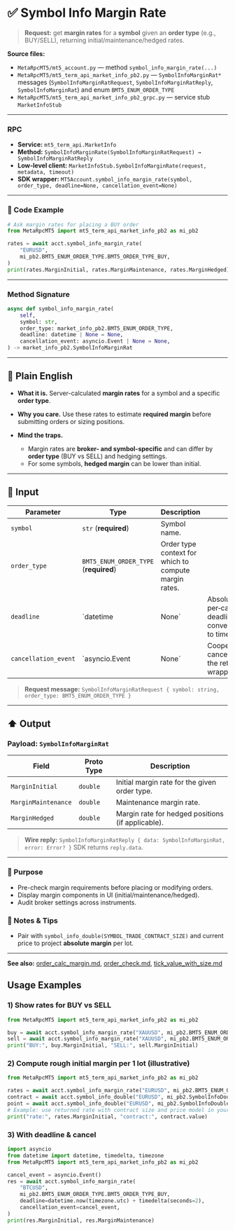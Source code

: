 # ✅ Symbol Info Margin Rate

> **Request:** get **margin rates** for a **symbol** given an **order type** (e.g., BUY/SELL), returning initial/maintenance/hedged rates.

**Source files:**

* `MetaRpcMT5/mt5_account.py` — method `symbol_info_margin_rate(...)`
* `MetaRpcMT5/mt5_term_api_market_info_pb2.py` — `SymbolInfoMarginRat*` messages (`SymbolInfoMarginRatRequest`, `SymbolInfoMarginRatReply`, `SymbolInfoMarginRat`) and enum `BMT5_ENUM_ORDER_TYPE`
* `MetaRpcMT5/mt5_term_api_market_info_pb2_grpc.py` — service stub `MarketInfoStub`

---

### RPC

* **Service:** `mt5_term_api.MarketInfo`
* **Method:** `SymbolInfoMarginRate(SymbolInfoMarginRatRequest) → SymbolInfoMarginRatReply`
* **Low-level client:** `MarketInfoStub.SymbolInfoMarginRate(request, metadata, timeout)`
* **SDK wrapper:** `MT5Account.symbol_info_margin_rate(symbol, order_type, deadline=None, cancellation_event=None)`

---

### 🔗 Code Example

```python
# Ask margin rates for placing a BUY order
from MetaRpcMT5 import mt5_term_api_market_info_pb2 as mi_pb2

rates = await acct.symbol_info_margin_rate(
    "EURUSD",
    mi_pb2.BMT5_ENUM_ORDER_TYPE.BMT5_ORDER_TYPE_BUY,
)
print(rates.MarginInitial, rates.MarginMaintenance, rates.MarginHedged)
```

---

### Method Signature

```python
async def symbol_info_margin_rate(
    self,
    symbol: str,
    order_type: market_info_pb2.BMT5_ENUM_ORDER_TYPE,
    deadline: datetime | None = None,
    cancellation_event: asyncio.Event | None = None,
) -> market_info_pb2.SymbolInfoMarginRat
```

---

## 💬 Plain English

* **What it is.** Server-calculated **margin rates** for a symbol and a specific **order type**.
* **Why you care.** Use these rates to estimate **required margin** before submitting orders or sizing positions.
* **Mind the traps.**

  * Margin rates are **broker- and symbol-specific** and can differ by **order type** (BUY vs SELL) and hedging settings.
  * For some symbols, **hedged margin** can be lower than initial.

---

## 🔽 Input

| Parameter            | Type                                  | Description                                           |                                                    |   |
| -------------------- | ------------------------------------- | ----------------------------------------------------- | -------------------------------------------------- | - |
| `symbol`             | `str` (**required**)                  | Symbol name.                                          |                                                    |   |
| `order_type`         | `BMT5_ENUM_ORDER_TYPE` (**required**) | Order type context for which to compute margin rates. |                                                    |   |
| `deadline`           | \`datetime                            | None\`                                                | Absolute per‑call deadline → converted to timeout. |   |
| `cancellation_event` | \`asyncio.Event                       | None\`                                                | Cooperative cancel for the retry wrapper.          |   |

> **Request message:** `SymbolInfoMarginRatRequest { symbol: string, order_type: BMT5_ENUM_ORDER_TYPE }`

---

## ⬆️ Output

### Payload: `SymbolInfoMarginRat`

| Field               | Proto Type | Description                                       |
| ------------------- | ---------- | ------------------------------------------------- |
| `MarginInitial`     | `double`   | Initial margin rate for the given order type.     |
| `MarginMaintenance` | `double`   | Maintenance margin rate.                          |
| `MarginHedged`      | `double`   | Margin rate for hedged positions (if applicable). |

> **Wire reply:** `SymbolInfoMarginRatReply { data: SymbolInfoMarginRat, error: Error? }`
> SDK returns `reply.data`.

---

### 🎯 Purpose

* Pre-check margin requirements before placing or modifying orders.
* Display margin components in UI (initial/maintenance/hedged).
* Audit broker settings across instruments.

### 🧩 Notes & Tips

* Pair with `symbol_info_double(SYMBOL_TRADE_CONTRACT_SIZE)` and current price to project **absolute margin** per lot.
---

**See also:** [order\_calc\_margin.md](../Trading_Operations/order_calc_margin.md), [order\_check.md](../Trading_Operations/order_check.md), [tick\_value\_with\_size.md](./tick_value_with_size.md)

## Usage Examples

### 1) Show rates for BUY vs SELL

```python
from MetaRpcMT5 import mt5_term_api_market_info_pb2 as mi_pb2

buy = await acct.symbol_info_margin_rate("XAUUSD", mi_pb2.BMT5_ENUM_ORDER_TYPE.BMT5_ORDER_TYPE_BUY)
sell = await acct.symbol_info_margin_rate("XAUUSD", mi_pb2.BMT5_ENUM_ORDER_TYPE.BMT5_ORDER_TYPE_SELL)
print("BUY:", buy.MarginInitial, "SELL:", sell.MarginInitial)
```

### 2) Compute rough initial margin per 1 lot (illustrative)

```python
from MetaRpcMT5 import mt5_term_api_market_info_pb2 as mi_pb2

rates = await acct.symbol_info_margin_rate("EURUSD", mi_pb2.BMT5_ENUM_ORDER_TYPE.BMT5_ORDER_TYPE_BUY)
contract = await acct.symbol_info_double("EURUSD", mi_pb2.SymbolInfoDoubleProperty.SYMBOL_TRADE_CONTRACT_SIZE)
point = await acct.symbol_info_double("EURUSD", mi_pb2.SymbolInfoDoubleProperty.SYMBOL_POINT)
# Example: use returned rate with contract size and price model in your app logic
print("rate:", rates.MarginInitial, "contract:", contract.value)
```

### 3) With deadline & cancel

```python
import asyncio
from datetime import datetime, timedelta, timezone
from MetaRpcMT5 import mt5_term_api_market_info_pb2 as mi_pb2

cancel_event = asyncio.Event()
res = await acct.symbol_info_margin_rate(
    "BTCUSD",
    mi_pb2.BMT5_ENUM_ORDER_TYPE.BMT5_ORDER_TYPE_BUY,
    deadline=datetime.now(timezone.utc) + timedelta(seconds=2),
    cancellation_event=cancel_event,
)
print(res.MarginInitial, res.MarginMaintenance)
```
